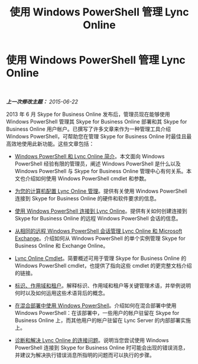 ﻿---
title: 使用 Windows PowerShell 管理 Lync Online
TOCTitle: 使用 Windows PowerShell 管理 Lync Online
ms:assetid: 9ef2d853-10fb-4e02-a552-dcf6818d7153
ms:mtpsurl: https://technet.microsoft.com/zh-cn/library/Dn362831(v=OCS.15)
ms:contentKeyID: 56271188
ms.date: 06/02/2017
mtps_version: v=OCS.15
ms.translationtype: HT
---

# 使用 Windows PowerShell 管理 Lync Online

 

_**上一次修改主题：** 2015-06-22_

2013 年 6 月 Skype for Business Online 发布后，管理员现在能够使用 Windows PowerShell 管理其 Skype for Business Online 部署和其 Skype for Business Online 用户帐户。已撰写了许多文章来作为一种管理工具介绍 Windows PowerShell，可帮助您在管理 Skype for Business Online 时最佳且最高效地使用此新功能。这些文章包括：

  - [Windows PowerShell 和 Lync Online 简介](an-introduction-to-windows-powershell-and-skype-for-business-online.md)。本文面向 Windows PowerShell 经验有限的管理员，阐述 Windows PowerShell 是什么以及 Windows PowerShell 与 Skype for Business Online 管理中心有何关系。本文也介绍如何使用 Windows PowerShell cmdlet 和参数。

  - [为您的计算机配置 Lync Online 管理](configuring-your-computer-for-skype-for-business-online-management.md)。提供有关使用 Windows PowerShell 连接到 Skype for Business Online 的硬件和软件要求的信息。

  - [使用 Windows PowerShell 连接到 Lync Online](connecting-to-skype-for-business-online-by-using-windows-powershell.md)。提供有关如何创建连接到 Skype for Business Online 的远程 Windows PowerShell 会话的信息。

  - [从相同的远程 Windows PowerShell 会话管理 Lync Online 和 Microsoft Exchange](managing-skype-for-business-online-and-microsoft-exchange-from-the-same-remote-windows-powershell-session.md)。介绍如何从 Windows PowerShell 的单个实例管理 Skype for Business Online 和 Exchange Online。

  - [Lync Online Cmdlet](the-skype-for-business-online-cmdlets.md)。简要概述可用于管理 Skype for Business Online 的 Windows PowerShell cmdlet，也提供了指向这些 cmdlet 的更完整文档介绍的链接。

  - [标识、作用域和租户](identities-scopes-and-tenants-in-skype-for-business-online.md)。解释标识、作用域和租户等关键管理术语，并举例说明何时以及如何运用这些术语背后的概念。

  - [在混合部署中使用 Windows PowerShell](using-windows-powershell-in-a-hybrid-deployment-with-skype-for-business-online.md)。介绍如何在混合部署中使用 Windows PowerShell：在该部署中，一些用户的帐户驻留在 Skype for Business Online 上，而其他用户的帐户驻留在 Lync Server 的内部部署实施上。

  - [诊断和解决 Lync Online 的连接问题](diagnosing-and-resolving-connection-problems-with-skype-for-business-online.md)。说明当您尝试使用 Windows PowerShell 连接到 Skype for Business Online 时可能会出现的错误消息，并建议为解决执行错误消息所指明的问题而可以执行的步骤。

